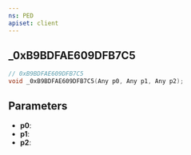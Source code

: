 ```yaml
---
ns: PED
apiset: client
---
```

## _0xB9BDFAE609DFB7C5

```c
// 0xB9BDFAE609DFB7C5
void _0xB9BDFAE609DFB7C5(Any p0, Any p1, Any p2);
```


## Parameters
* **p0**:
* **p1**:
* **p2**: